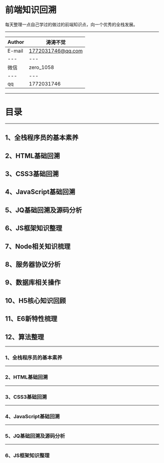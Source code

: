 前端知识回溯
===========================
每天整理一点自己学过的做过的前端知识点，向一个优秀的全栈发展。

****

|Author|涛涛不觉|
|---|---
|E-mail|1772031746@qq.com|
|---|---
|微信|zero_1058|
|---|---
|qq|1772031746|


****
# 目录
------

## 1、全栈程序员的基本素养
## 2、HTML基础回溯
## 3、CSS3基础回溯
## 4、JavaScript基础回溯
## 5、JQ基础回溯及源码分析
## 6、JS框架知识整理
## 7、Node相关知识梳理
## 8、服务器协议分析
## 9、数据库相关操作
## 10、H5核心知识回顾
## 11、E6新特性梳理
## 12、算法整理  

-------

### 1、全栈程序员的基本素养

-------

### 2、HTML基础回溯
-------

### 3、CSS3基础回溯

-------

### 4、JavaScript基础回溯

-------

### 5、JQ基础回溯及源码分析
-------

### 6、JS框架知识整理
